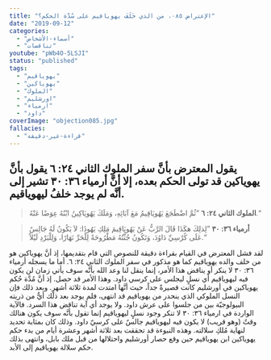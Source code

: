 ```yaml
---
title: "الإعتراض ٠٨٥، من الذي خَلَفَ يهوياقيم على سُدَّة الحكم؟"
date: "2019-09-12"
categories:
  - "أسماء-الأشخاص"
  - "تناقضات"
youtube: "pWb4O-5LSJI"
status: "published"
tags:
  - "يهوياقيم"
  - "يهوياكين"
  - "الملوك"
  - "اورشليم"
  - "ارمياء"
  - "داود"
coverImage: "objection085.jpg"
fallacies:
  - "قراءة-غير-دقيقة"
---
```


## **يقول المعترض بأنَّ سفر الملوك الثاني ٢٤: ٦ يقول بأنَّ يهوياكين قد تولى الحكم بعده، إلا أنَّ أرمياء ٣٦: ٣٠ تشير إلى أنَّه لم يوجد خلفُ ليهوياقيم.**

> **الملوك الثاني ٢٤: ٦** ”ثُمَّ اضْطَجَعَ يَهُويَاقِيمُ مَعَ آبَائِهِ، وَمَلَكَ يَهُويَاكِينُ ابْنُهُ عِوَضًا عَنْهُ.“

> **أرمياء ٣٦: ٣٠** ”لِذلِكَ هكَذَا قَالَ الرَّبُّ عَنْ يَهُويَاقِيمَ مَلِكِ يَهُوذَا: لاَ يَكُونُ لَهُ جَالِسٌ عَلَى كُرْسِيِّ دَاوُدَ، وَتَكُونُ جُثَّتُهُ مَطْرُوحَةً لِلْحَرِّ نَهَارًا، وَلِلْبَرْدِ لَيْلاً.“

لقد فشل المعترض في القيام بقراءة دقيقة للنصوص التي قام بتقديمها، إذ أنَّ يهوياكين هو من خلف والده يهوياقيم كما هو مذكور في سفر الملوك الثاني ٢٤: ٦. أما ما يسجله أرمياء ٣٦: ٣٠ لا ينكر أو يناقض هذا الأمر، إنما ينقل لنا وعد الله بأنَّه سوف يأتي زمان لن يكون فيه ليهوياقيم أي نسلٍ ليجلس على كرسي داود. وهذا الأمر قد حصل. إذ أنَّ مُدَّة حُكم يهوياكين في أورشليم كانت قصيرةً جداً، حيث أنَّها امتدت لمدة ثلاثة أشهرٍ. وبعد ذلك فإن النسل الملوكي الذي ينحدر من يهوياقيم قد انتهى، فلم يوجد بعد ذلك أيٌّ من ذريته البيولوجيّة بين من جلسوا على عرش داود. ولا يوجد أي آية تناقض هذا السرد. فالآية الواردة في ارمياء ٣٦: ٣٠ لا تنكر وجود نسلٍ ليهوياقيم إنما تقول بأنَّه سوف يكون هنالك وقتٌ (وهو قريب) لا يكون فيه ليهوياقيم جالسٌ على كرسيّ داود. وذلك كان بمثابة تحديد لنهاية مُلكِ سلالته. وهذه النبوءة قد تحققت بعد ثلاثة أشهر وعشرة أيام من بدء حكم يهوياكين ابن يهوياقيم حين وقع حصار أورشليم واحتلالها من قبل ملك بابل، وانتهى بذلك حكم سلالة يهوياقيم إلى الأبد.
